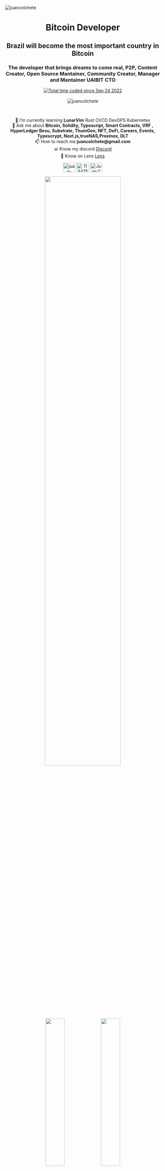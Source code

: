<p align="left"> <img src="https://user-images.githubusercontent.com/38388534/205455214-9f0b9fd7-32a9-4deb-801a-8b31a80a5558.png" alt="juancolchete" /> </p>


<h1 align="center">Bitcoin Developer</h1>
<h2 align="center">Brazil will become the most important country in Bitcoin</h2>
<h3 align="center">The developer that brings dreams to come real, P2P, Content Creator, Open Source Mantainer, Community Creator, Manager and Mantainer UAIBIT CTO</h3>

<p align="center"> 
<a href="https://wakatime.com/@1ea8aa8a-1462-4ae3-932a-425cac8a39a0"><img src="https://wakatime.com/badge/user/1ea8aa8a-1462-4ae3-932a-425cac8a39a0.svg" alt="Total time coded since Sep 24 2022" /></a><br/><br/>
<img src="https://github-profile-trophy.vercel.app/?username=juancolchete&theme=gitdimmed" alt="juancolchete" /> </p>
<br/>
<p align="center"> 
📔 I’m currently learning <b>LunarVim</b> Rust CI/CD DevOPS Kubernetes <br/> 
💬 Ask me about <b>Bitcoin, Solidity, Typescript, Smart Contracts, VRF , HyperLedger Besu, Substrate, ThumGen, NFT, DeFi, Careers, Events, Typescrypt, Next.js,trueNAS,Proxmox, DLT</b><br/>
📫 How to reach me <b>juancolchete@gmail.com</b><br/>
📊 Know my discord <a href="https://discord.gg/MmxRHmPVkF">Discord</a><br/>
🌱 Know on Lens <a href="https://lenster.xyz/u/juancolchete">Lens</a>
</div>
<p align="center">
<a href="https://www.linkedin.com/in/juancolchete/" target="blank"><img align="center" src="https://raw.githubusercontent.com/rahuldkjain/github-profile-readme-generator/master/src/images/icons/Social/linked-in-alt.svg" alt="juan-colchete" height="30" width="40" /></a>
<a href="https://stackoverflow.com/users/11447524" target="blank"><img align="center" src="https://raw.githubusercontent.com/rahuldkjain/github-profile-readme-generator/master/src/images/icons/Social/stack-overflow.svg" alt="11447524" height="30" width="40" /></a>
<a href="https://discord.gg/CcZurY8vF6" target="blank"><img align="center" src="https://raw.githubusercontent.com/rahuldkjain/github-profile-readme-generator/master/src/images/icons/Social/discord.svg" alt="Juan.Colchete#2894" height="30" width="40" /></a>
</p>

<div align="center">
    <img width="70%" src="http://github-profile-summary-cards.vercel.app/api/cards/profile-details?username=juancolchete&theme=github_dark"/>
    <img width="35%" src="http://github-profile-summary-cards.vercel.app/api/cards/productive-time?username=vn7n24fzkq&theme=github_dark&utcOffset=-3"/>
    <img width="35%" src="http://github-profile-summary-cards.vercel.app/api/cards/most-commit-language?username=juancolchete&theme=github_dark"/>
</div>
<p align="center"><img src="https://bracket-streak-5n2pmsykl-juanudk.vercel.app/?user=juancolchete&theme=dark&background=0D1117&border=2E343B&border_radius=2.5" alt="juancolchete" width="70%" /></p>

<p align="center"><img src="https://github-readme-stats.vercel.app/api/wakatime?username=@juancolchete&layout=compact&theme=github_dark&border_color=2E343C&border_radius=2.5" alt="juancolchete" width="70%" /></p>

## Sponsors
[livecoins](livecoins.com)

## Commit worth
[Github worth](https://commitworth.vercel.app/dashboard/juancolchete)  
[Commit worth](https://commitworth.vercel.app/dashboard/juancolchete)

## Principles of Juan Colchete 
No time for excuses.
Nothing teaches more than pain.  
Who overcome entropy can achieve anything.  
Talk is easy show me the code!  
Promises are made to be respected.  
Respect is not about enforce.  
With enought time any problem can be solved.  
Right abstration is the half of a good solution.<!-- Easter egg -->  
Best solutions take some time.  
If I'm in, there's no half, I'm in completely.    
Freedom!  
Stay humble!
Think simple!  
Opensource is the key  
Before worry start doing it  
Effort by effort has no value.  
Provide options, don't make lame excuses.   Instead of excuses, provide options.  
Don't say it can't be done, explain what can be done.
Be near to people who aggregate.  
To avoid troubles in future set boundaries first.  
Big effort on plan, less effort and rework on do.  
Lower your expectations, do what need to be done and then you will arrive on peace.    
Live one day after another.    
Life is made of interest if you don't  know, be careful this could be harmful.   
Build is a high effort, destroy has no.  
Avoid poisonous conversations or you will be misunderstood.  
Not your keys not yoyr coins.  
Cryptography is self defense.  
Knowledge is the path.  
Don't tell anything that you don't want to be public.  
In Information war flood is an weapon.  
Life is not a strawberry.  
Take me to a place where no one else can go.  
Life has no control z, rm -rf or del, but you can rewrite.  
I play on hardcore.<img align="center" src="https://github.com/juancolchete/juancolchete/assets/38388534/573be4ee-99ec-4099-89f0-21d81f7eda59" alt="hardcore" height="25" width="25" />

404 => 200  
200 => 408  
200 => 200  
429 => 404
✅2 -> ✅4 -> ✅8 -> ✅16 -> ✅32 -> ✅64 -> ✅128 -> ✅256 -> ✅512 -> ✅1024 -> ⌛2048 ⏳
## GPG Keys
[Main key](https://github.com/juancolchete/juancolchete/blob/main/juancolchete.key)  
[Main PGP 4096 key](https://github.com/juancolchete/juancolchete/blob/main/CDAOjuanpub.pgp)
## Buy me a ☕
⚡ colchete@speed.app <br/>
🔗 bc1qyygs2y7upvw642226a8sg6c40hzyhv0esu383r  

# Opt Out
# 🐬AQUA User🐬
